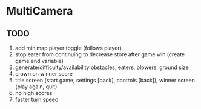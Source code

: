 # MultiCamera

## TODO
1. add minimap player toggle (follows player)
2. stop eater from continuing to decrease store after game win (create game end variable)
3. generate/difficulty/availability obstacles, eaters, plowers, ground size
4. crown on winner score
5. title screen (start game, settings [back], controls [back]), winner screen (play again, quit)
6. no high scores
7. faster turn speed

